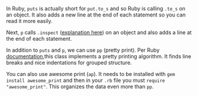 In Ruby, `puts` is actually short for `put.to_s` and so Ruby is calling `.to_s` on an object. It also adds a new line at the end of each statement so you can read it more easily.

Next, `p` calls `.inspect` ([explanation here](https://www.rubyguides.com/2018/12/ruby-inspect-method/)) on an object and also adds a line at the end of each statement.

In addition to `puts` and `p`, we can use `pp` (pretty print). Per Ruby [documentation](https://ruby-doc.org/stdlib-2.5.3/libdoc/prettyprint/rdoc/PrettyPrint.html),this class implements a pretty printing algorithm. It finds line breaks and nice indentations for grouped structure.

You can also use awesome print (`ap`). It needs to be installed with `gem install awesome_print` and then in your `.rb` file you must `require "awesome_print"`. This organizes the data even more than `pp`.